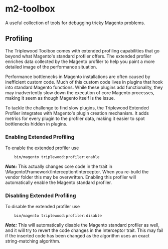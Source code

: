 # m2-toolbox

A useful collection of tools for debugging tricky Magento problems.

## Profiling

The Triplewood Toolbox comes with extended profiling capabilities that go beyond what
Magento's standard profiler offers. The extended profiler enriches data 
collected by the Magento profiler to help you paint a more detailed image of the 
performance situation.

Performance bottlenecks in Magento installations are often caused by inefficient custom code.
Much of this custom code lives in plugins that hook into standard Magento functions. While these 
plugins add functionality, they may inadvertently slow down the execution of core Magento 
processes, making it seem as though Magento itself is the issue.

To tackle the challenge to find slow plugins, the Triplewood Extended Profiler integrates with
Magento's plugin creation mechanism. It adds metrics for every plugin to the profiler data,
making it easier to spot bottlenecks hidden in plugins. 

### Enabling Extended Profiling

To enable the extended profiler use

        bin/magento triplewood:profiler:enable

***Note:*** This actually changes core code in the trait in \Magento\Framework\Interception\Interceptor.
When you re-build the vendor folder this may be overwritten.
Enabling this profiler will automatically enable the Magento standard profiler.

### Disabling Extended Profiling

To disable the extended profiler use

        bin/magento triplewood:profiler:disable

***Note:*** This will automatically disable the Magento standard profiler as well, and it will try to
revert the code changes in the Interceptor trait. This may fail if the inserted code has been changed
as the algorithm uses an exact string-matching algorithm.
